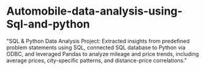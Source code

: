 # Automobile-data-analysis-using-Sql-and-python
"SQL &amp; Python Data Analysis Project: Extracted insights from predefined problem statements using SQL, connected SQL database to Python via ODBC, and leveraged Pandas to analyze mileage and price trends, including average prices, city-specific patterns, and distance-price correlations."
